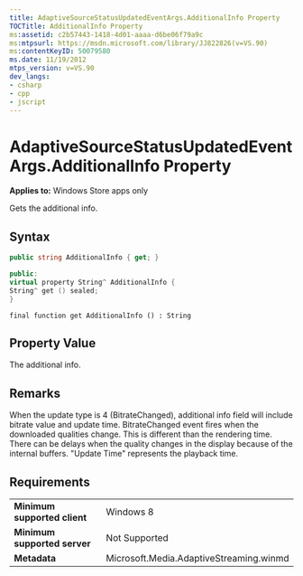 ```yaml
---
title: AdaptiveSourceStatusUpdatedEventArgs.AdditionalInfo Property
TOCTitle: AdditionalInfo Property
ms:assetid: c2b57443-1418-4d01-aaaa-d6be06f79a9c
ms:mtpsurl: https://msdn.microsoft.com/library/JJ822826(v=VS.90)
ms:contentKeyID: 50079580
ms.date: 11/19/2012
mtps_version: v=VS.90
dev_langs:
- csharp
- cpp
- jscript
---
```


# AdaptiveSourceStatusUpdatedEventArgs.AdditionalInfo Property

**Applies to:** Windows Store apps only

Gets the additional info.

## Syntax

```csharp
public string AdditionalInfo { get; }
```

```cpp
public:
virtual property String^ AdditionalInfo {
String^ get () sealed;
}
```

```jscript
final function get AdditionalInfo () : String
```

## Property Value

The additional info.

## Remarks

When the update type is 4 (BitrateChanged), additional info field will include bitrate value and update time. BitrateChanged event fires when the downloaded qualities change. This is different than the rendering time. There can be delays when the quality changes in the display because of the internal buffers. "Update Time" represents the playback time.

## Requirements

|||
|--- |--- |
|**Minimum supported client**|Windows 8|
|**Minimum supported server**|Not Supported|
|**Metadata**|Microsoft.Media.AdaptiveStreaming.winmd|

